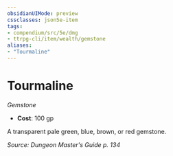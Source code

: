 ```yaml
---
obsidianUIMode: preview
cssclasses: json5e-item
tags:
- compendium/src/5e/dmg
- ttrpg-cli/item/wealth/gemstone
aliases: 
- "Tourmaline"
---
```

# Tourmaline
*Gemstone*  

- **Cost**: 100 gp

A transparent pale green, blue, brown, or red gemstone.

*Source: Dungeon Master's Guide p. 134*